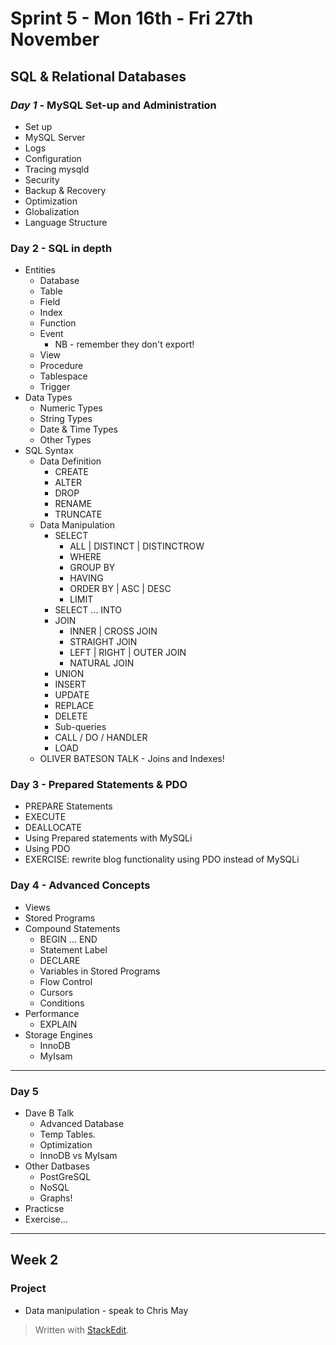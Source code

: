 
# Sprint 5 - Mon 16th - Fri 27th November

## SQL & Relational Databases

### _Day 1_ - MySQL Set-up and Administration

- Set up
- MySQL Server
- Logs
- Configuration
- Tracing mysqld
- Security
- Backup & Recovery
- Optimization
- Globalization
- Language Structure

### Day 2 - SQL in depth
- Entities
	- Database
	- Table
	- Field
	- Index
	- Function
	- Event
		- NB - remember they don't export!
	- View
	- Procedure
	- Tablespace
	- Trigger
- Data Types
	- Numeric Types
	- String Types
	- Date & Time Types
	- Other Types
- SQL Syntax
	- Data Definition
		- CREATE
		- ALTER
		- DROP
		- RENAME
		- TRUNCATE
	- Data Manipulation
		- SELECT
			- ALL | DISTINCT | DISTINCTROW
			- WHERE
			- GROUP BY
			- HAVING
			- ORDER BY | ASC | DESC
			- LIMIT
		- SELECT ... INTO
		- JOIN
			- INNER | CROSS JOIN
			- STRAIGHT JOIN
			- LEFT | RIGHT | OUTER JOIN
			- NATURAL JOIN
		- UNION
		- INSERT
		- UPDATE
		- REPLACE
		- DELETE
		- Sub-queries
		- CALL / DO / HANDLER
		- LOAD
	- OLIVER BATESON TALK - Joins and Indexes!

### Day 3 - Prepared Statements & PDO

- PREPARE Statements
- EXECUTE 
- DEALLOCATE
- Using Prepared statements with MySQLi
- Using PDO
- EXERCISE: rewrite blog functionality using PDO instead of MySQLi

### Day 4 - Advanced Concepts
- Views
- Stored Programs
- Compound Statements
	- BEGIN ... END
	- Statement Label
	- DECLARE
	- Variables in Stored Programs
	- Flow Control
	- Cursors
	- Conditions
- Performance
	- EXPLAIN
- Storage Engines
	- InnoDB
	- MyIsam


----------

### Day 5

- Dave B Talk
	- Advanced Database
	- Temp Tables.
	- Optimization
	- InnoDB vs MyIsam
- Other Datbases
	- PostGreSQL
	- NoSQL
	- Graphs!
- Practicse
- Exercise...

---

## Week 2

### Project

- Data manipulation - speak to Chris May

> Written with [StackEdit](https://stackedit.io/).
